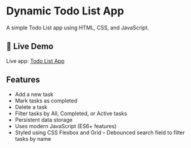 # Dynamic Todo List App  

A simple Todo List app using HTML, CSS, and JavaScript.  

## 🚀 Live Demo  
Live app: [Todo List App](https://todo-list-git-main-steven-jones-projects-52658502.vercel.app)  

## Features  
- Add a new task
- Mark tasks as completed
- Delete a task
- Filter tasks by All, Completed, or Active tasks
- Persistent data storage
- Uses modern JavaScript (ES6+ features)
- Styled using CSS Flexbox and Grid
– Debounced search field to filter tasks by name

